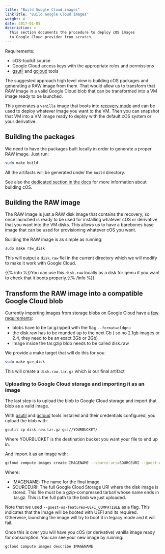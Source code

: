 ```yaml
---
title: "Build Google Cloud images"
linkTitle: "Build Google Cloud images"
weight: 4
date: 2017-01-05
description: >
  This section documents the procedure to deploy cOS images
  to Google Cloud provider from scratch.
---
```



Requirements:

* cOS-toolkit source
* Google Cloud access keys with the appropriate roles and permissions
* [gsutil](https://cloud.google.com/storage/docs/gsutil) and [gcloud](https://cloud.google.com/sdk) tools

The suggested approach high level view is building cOS packages and generating a RAW image from
them. That would allow us to transform that RAW image in a valid Google Cloud blob that can be transformed into a VM image ready
to be launched.

This generates a `vanilla` image that boots into [recovery mode](../../getting-started/recovery) and can be used to deploy
whatever image you want to the VM. Then you can snapshot that VM into a VM image ready to deploy with the default cOS
system or your derivative.

## Building the packages

We need to have the packages built locally in order to generate a proper RAW image. Just run:

```bash
sudo make build
```

All the artifacts will be generated under the `build` directory.


See also the [dedicated section in the docs](../../development/) for more information about building cOS.

## Building the RAW image

The RAW image is just a RAW disk image that contains the recovery, so once launched is ready to be used for installing
whatever cOS or derivative that you want into the VM disks. This allows us to have a barebones base image that can be
used for provisioning whatever cOS you want.

Building the RAW image is as simple as running:

```bash
sudo make raw_disk
```

This will output a `disk.raw` fiel in the current directory which we will modify to make it work with Google Cloud.

{{% info %}}You can use this `disk.raw` locally as a disk for qemu if you want to check that it boots properly.{{% /info %}}

## Transform the RAW image into a compatible Google Cloud blob

Currently importing images from storage blobs on Google Cloud have a [few requirements](https://cloud.google.com/compute/docs/import/import-existing-image#requirements_for_the_image_file):

 - blobs have to be tar.gzipped with the flag `--format=oldgnu`
 - the disk.raw has to be rounded up to the next Gb ( so no 2.1gb images or 2.4, they need to be an exact 3Gb or 2Gb)
 - image inside the tar.gzip blob needs to be called disk.raw

We provide a make target that will do this for you:

```bash
sudo make gce_disk
```

This will create a `disk.raw.tar.gz` which is our final artifact

### Uploading to Google Cloud storage and importing it as an image

The last step is to upload the blob to Google Cloud storage and import that blob as a valid image.

With [gsutil](https://cloud.google.com/storage/docs/gsutil) and [gcloud](https://cloud.google.com/sdk) tools installed
and their credentials configured, you upload the blob with:

```bash
gsutil cp disk.raw.tar.gz gs://YOURBUCKET/
```

Where YOURBUCKET is the destination bucket you want your file to end up in.

And import it as an image with:

```bash
gcloud compute images create IMAGENAME --source-uri=SOURCEURI --guest-os-features=UEFI_COMPATIBLE
```

Where:
 - IMAGENAME: The name for the final image
 - SOURCEURI: The full Google Cloud Storage URI where the disk image is stored.
   This file must be a gzip-compressed tarball whose name ends in
   .tar.gz.
   This is the full path to the blob we just uploaded.
   
Note that we used `--guest-os-features=UEFI_COMPATIBLE` as a flag. This indicates that the image will be booted with UEFI
and its required. Otherwise, launching the image will try to boot it in legacy mode and it will fail.


Once this is over you will have you cOS (or derivative) vanilla image ready for consumption.
You can see your new image by running:

```bash
gcloud compute images describe IMAGENAME
```
